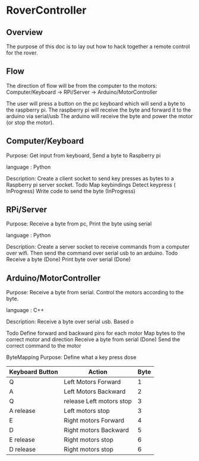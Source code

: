 # RoverController


## Overview
The purpose of this doc is to lay out how to hack together a remote control for the rover. 

## Flow
The direction of flow will be from the computer to the motors:
Computer/Keyboard → RPi/Server → Arduino/MotorController

The user will press a button on the pc keyboard which will send a byte to the raspberry pi. 
The raspberry pi will receive the byte and forward it to the arduino via serial/usb
The arduino will receive the byte and power the motor (or stop the motor).

## Computer/Keyboard
Purpose:
Get input from keyboard,
Send a byte to Raspberry pi

language : Python

Description: 
	Create a client socket to send key presses as bytes to a Raspberry pi server socket. 
Todo
Map keybindings 
Detect keypress ( InProgress)
Write code to send the byte (InProgress)


## RPi/Server
Purpose:
	Receive a byte from pc,
	Print the byte using serial

language : Python

Description: 
	Create a server socket to receive commands from a computer over wifi. Then send the command over serial usb to  an arduino. 
Todo 
Receive a byte (Done)
Print byte over serial (Done)

## Arduino/MotorController
Purpose:
	Receive a byte from serial. Control the motors according to the byte.

language : C++

Description: 
	Receive a byte over serial usb. Based o

Todo 
Define forward and backward pins for each motor
Map bytes to the correct motor and direction 
Receive a byte from serial (Done)
Send the correct command to the motor

ByteMapping
Purpose:
Define what a key press dose


|Keyboard Button | Action | Byte |
--- | --- |---
Q | Left Motors Forward      | 1
A | Left Motors Backward     | 2
Q | release Left motors stop | 3
A release | Left motors stop | 3
E | Right motors Forward | 4
D | Right motors Backward | 5
E release | Right motors stop | 6
D release | Right motors stop | 6




